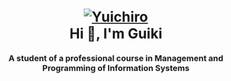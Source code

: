 <h1 align="center">
  <br>
  <a href=""><img src="https://images.wallpapersden.com/image/download/aurora-borealis-near-sea_bGplammUmZqaraWkpJRmbmdlrWZlbWU.jpg" alt="Yuichiro"></a>
  <br>
  Hi 👋, I'm Guiki 
  <br>
</h1>
<h3 align="center">A student of a professional course in Management and Programming of Information Systems</h3>